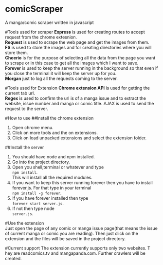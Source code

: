 # comicScraper
A manga/comic scraper written in javascript

#Tools used for scraper
**Express** is used for creating routes to accept request from the chrome extesnion.  
**Request** is used to scrape the web page and get the images from them.  
**FS** is used to store the images and for creating directories where you will store them.  
**Cheerio** is for the purpose of selecting all the data from the page you want to scrape or in this case to get all the images which I want to save.  
**Forever** is used to keep the server running in the background so that even if you close the terminal it will keep the server up for you.  
**Morgan** just to log all the requests coming to the server.  

#Tools used for Extension
**Chrome extension API** is used for getting the current tab url.  
**Regex** is used to confirm the url is of a manga issue and to extract the website, issue number and manga or comic title. AJAX is used to send the request to the server.  

#How to use
##Install the chrome extension  
1. Open chrome menu.  
2. Click on more tools and the on extensions.  
3. Click on load unpacked extensions and select the extension folder.  

##Install the server  
1. You should have node and npm installed.  
2. Go into the project directory.  
3. Open you shell,terminal or whatever and type  
```npm install```.   
This will install all the required modules.  
4. If you want to keep this server running forever then you have to install forever.js. For that type in your terminal   
```npm install -g forever```.  
5. If you have forever installed then type   
```forever start server.js```.  
6. If not then type node   
```server.js```.  

#Use the extension  
Just open the page of any comic or manga issue page(that means the issue of current manga or comic you are reading). 
Then just click on the extension and the files will be saved in the project directory.  

#Current support
The extension currently supports only two websites. T
hey are readcomics.tv and mangapanda.com. 
Further crawlers will be created.  
